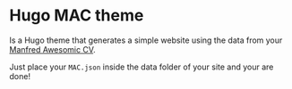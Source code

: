 # Hugo MAC theme
Is a Hugo theme that generates a simple website using the data from your [Manfred Awesomic CV](https://github.com/getmanfred/mac).

Just place your `MAC.json` inside the data folder of your site and your are done!

